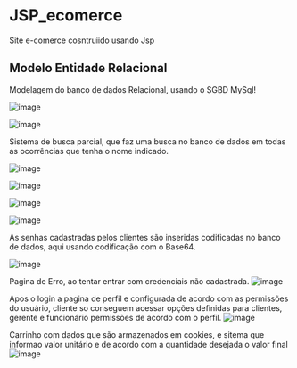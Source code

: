 # JSP_ecomerce
Site e-comerce cosntruiido usando Jsp


## Modelo Entidade Relacional
Modelagem do banco de dados Relacional, usando o SGBD MySql!

![image](https://github.com/And3rsoon/JSP_ecomerce/assets/114175542/33b207f1-217d-4f81-bca2-b60e939d75e5)


![image](https://github.com/And3rsoon/JSP_ecomerce/assets/114175542/cc2ad3ea-5267-4f86-af21-43821b86f28a)

Sistema de busca parcial, que faz uma busca no banco de dados em todas as ocorrências que tenha o nome indicado.

![image](https://github.com/And3rsoon/JSP_ecomerce/assets/114175542/2c13d22c-7d8f-48e4-abd4-d61fce8e0370)


![image](https://github.com/And3rsoon/JSP_ecomerce/assets/114175542/db3a79de-4a47-4b7d-a7c9-8823c8d0c967)



![image](https://github.com/And3rsoon/JSP_ecomerce/assets/114175542/d6ab6f73-0a31-4c89-a799-315bccff8aa7)


![image](https://github.com/And3rsoon/JSP_ecomerce/assets/114175542/353c610b-988b-47e5-8196-c9d1f51d6275)



As senhas cadastradas pelos clientes são inseridas codificadas no banco de dados, aqui usando codificação com o Base64.

![image](https://github.com/And3rsoon/JSP_ecomerce/assets/114175542/cc18da9b-5ed4-4979-95ef-73d7cf9a5b9d)


Pagina de Erro, ao tentar entrar com credenciais não cadastrada.
![image](https://github.com/And3rsoon/JSP_ecomerce/assets/114175542/6e8a294a-1816-4812-ba7c-a05161caf84b)

Apos o login a pagina de perfil e configurada de acordo com as permissões do usuário, cliente so conseguem acessar opções definidas para clientes, gerente e funcionário permissões de acordo com o perfil.
![image](https://github.com/And3rsoon/JSP_ecomerce/assets/114175542/766be3f1-fb5a-445a-9e92-c5104746b042)

Carrinho com dados que são armazenados em cookies, e sitema que informao valor unitário e de acordo com a quantidade desejada o valor final
![image](https://github.com/And3rsoon/JSP_ecomerce/assets/114175542/f776d58a-859e-4187-9eb4-cba2cc37fa7d)


